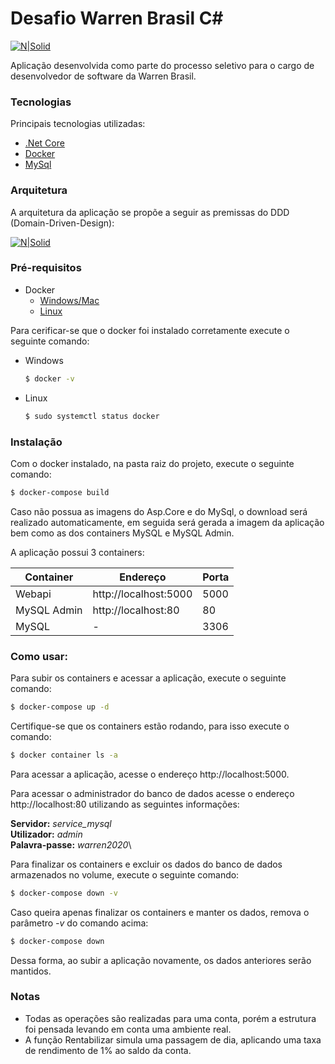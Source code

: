 # Desafio Warren Brasil C\#
[![N|Solid](http://www.hostcgs.com.br/hostimagem/images/742Untitled.png)]()

Aplicação desenvolvida como parte do processo seletivo para o cargo de desenvolvedor de software da Warren Brasil.

### Tecnologias
Principais tecnologias utilizadas:

  - [.Net Core](https://docs.microsoft.com/pt-br/aspnet/core/?view=aspnetcore-3.1)
  - [Docker](https://www.docker.com/)
  - [MySql](https://www.mysql.com/)

### Arquitetura  
A arquitetura da aplicação se propõe a seguir as premissas do DDD (Domain-Driven-Design): 

[![N|Solid](http://www.hostcgs.com.br/hostimagem/images/834Apresenta_o1.png)](https://www.brunobrito.net.br/domain-driven-design/)

### Pré-requisitos

- Docker
  - [Windows/Mac](https://www.docker.com/products/docker-desktop)
  - [Linux](https://sempreupdate.com.br/container-instalar-docker-compose-no-ubuntu-20-04/)

Para cerificar-se que o docker foi instalado corretamente execute o seguinte comando:

- Windows
    ```sh
    $ docker -v
    ```

- Linux
    ```sh
    $ sudo systemctl status docker
    ```

### Instalação

Com o docker instalado, na pasta raiz do projeto, execute o seguinte comando: 

```sh
$ docker-compose build
```

Caso não possua as imagens do Asp.Core e do MySql, o download será realizado automaticamente, em seguida será gerada a imagem da aplicação bem como as dos containers MySQL e MySQL Admin.

A aplicação possui 3 containers:

| Container | Endereço | Porta |
| ------ | ------ | ------ |
| Webapi | http://localhost:5000 | 5000
| MySQL Admin | http://localhost:80 | 80
| MySQL | - | 3306

### Como usar:
Para subir os containers e acessar a aplicação, execute o seguinte comando:
```sh
$ docker-compose up -d
```

Certifique-se que os containers estão rodando, para isso execute o comando:

```sh
$ docker container ls -a
```

Para acessar a aplicação, acesse o endereço http://localhost:5000.

Para acessar o administrador do banco de dados acesse o endereço http://localhost:80 utilizando as seguintes informações:

**Servidor:** *service_mysql*\
**Utilizador:** *admin*\
**Palavra-passe:** *warren2020*\

Para finalizar os containers e excluir os dados do banco de dados armazenados no volume, execute o seguinte comando:
```sh
$ docker-compose down -v
```

Caso queira apenas finalizar os containers e manter os dados, remova o parâmetro *-v* do comando acima: 
```sh
$ docker-compose down
```

Dessa forma, ao subir a aplicação novamente, os dados anteriores serão mantidos.

### Notas

- Todas as operações são realizadas para uma conta, porém a estrutura foi pensada levando em conta uma ambiente real.
- A função Rentabilizar simula uma passagem de dia, aplicando uma taxa de rendimento de 1% ao saldo da conta.

